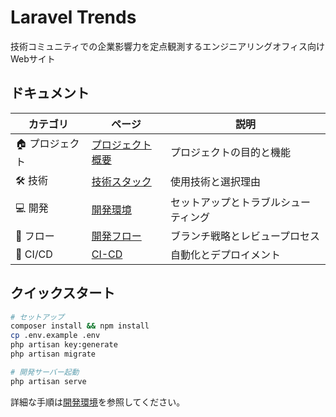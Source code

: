 # Laravel Trends

技術コミュニティでの企業影響力を定点観測するエンジニアリングオフィス向けWebサイト

## ドキュメント

| カテゴリ | ページ | 説明 |
|---------|--------|------|
| 🏠 プロジェクト | [プロジェクト概要](プロジェクト概要) | プロジェクトの目的と機能 |
| 🛠 技術 | [技術スタック](技術スタック) | 使用技術と選択理由 |
| 💻 開発 | [開発環境](開発環境) | セットアップとトラブルシューティング |
| 🔄 フロー | [開発フロー](開発フロー) | ブランチ戦略とレビュープロセス |
| 🚀 CI/CD | [CI-CD](CI-CD) | 自動化とデプロイメント |

## クイックスタート

```bash
# セットアップ
composer install && npm install
cp .env.example .env
php artisan key:generate
php artisan migrate

# 開発サーバー起動
php artisan serve
```

詳細な手順は[開発環境](開発環境)を参照してください。
